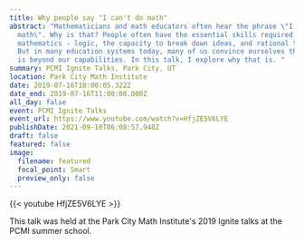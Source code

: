 ```yaml
---
title: Why people say "I can't do math"
abstract: "Mathematicians and math educators often hear the phrase \"I can't do
  math\". Why is that? People often have the essential skills required to do
  mathematics - logic, the capacity to break down ideas, and rational thought.
  But in many education systems today, many of us convince ourselves that math
  is beyond our capabilities. In this talk, I explore why that is. "
summary: PCMI Ignite Talks, Park City, UT
location: Park City Math Institute
date: 2019-07-16T10:00:05.322Z
date_end: 2019-07-16T11:00:00.000Z
all_day: false
event: PCMI Ignite Talks
event_url: https://www.youtube.com/watch?v=HfjZE5V6LYE
publishDate: 2021-09-10T06:08:57.948Z
draft: false
featured: false
image:
  filename: featured
  focal_point: Smart
  preview_only: false
---
```

{{< youtube HfjZE5V6LYE >}}







This talk was held at the Park City Math Institute's 2019 Ignite talks at the PCMI summer school.
